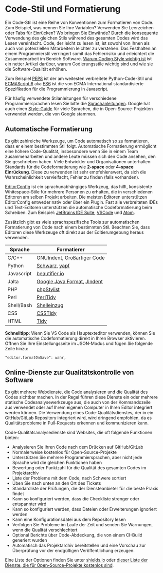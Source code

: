 # Code-Stil und Formatierung

Ein Code-Stil ist eine Reihe von Konventionen zum Formatieren von Code. Zum Beispiel, was nennen Sie Ihre Variablen? Verwenden Sie Leerzeichen oder Tabs für Einrücken? Wo bringen Sie Einwände? Durch die konsequente Verwendung des gleichen Stils während des gesamten Codes wird das Lesen vereinfacht. Code, der leicht zu lesen ist, ist sowohl von Ihnen als auch von potenziellen Mitarbeitern leichter zu verstehen. Das Festhalten an einem Programmierstil verringert somit das Fehlerrisiko und erleichtert die Zusammenarbeit im Bereich Software. [Warum Coding Style wichtig ist](http://coding.smashingmagazine.com/2012/10/25/why-coding-style-matters/) ist ein netter Artikel darüber, warum Codierungsstile wichtig sind und wie sie die Software-Qualität erhöhen.

Zum Beispiel [PEP8](https://www.python.org/dev/peps/pep-0008/) ist der am weitesten verbreitete Python-Code-Stil und [ECMAScript 6](http://es6-features.org/) aka [ES6](http://es6-features.org/) ist die von ECMA International standardisierte Spezifikation für die Programmierung in Javascript.

Für häufig verwendete Stilanleitungen für verschiedene Programmiersprachen lesen Sie bitte die [Sprachanleitungen](https://guide.esciencecenter.nl/best_practices/language_guides/languages_overview.html). Google hat auch einen [Style-Guide](https://code.google.com/p/google-styleguide/) für viele Sprachen, die in Open-Source-Projekten verwendet werden, die von Google stammen.

## Automatische Formatierung

Es gibt zahlreiche Werkzeuge, um Code automatisch so zu formatieren, dass er einem bestimmten Stil folgt. Automatische Formatierung ermöglicht eine höhere Code-Qualität, insbesondere wenn Sie in einem Team zusammenarbeiten und andere Leute müssen sich den Code ansehen, den Sie geschrieben haben. Viele Entwickler und Organisationen unterhalten Standards für die Codeformatierung wie **2-space** oder **4-space Einrückung**. Diese zu verwenden ist sehr empfehlenswert, da sich die Wahrscheinlichkeit vervielfacht, Fehler zu finden (falls vorhanden).

[EditorConfig](https://editorconfig.org) ist ein sprachunabhängiges Werkzeug, das hilft, konsistente Whitespace-Stile für mehrere Personen zu erhalten, die in verschiedenen Editoren am selben Projekt arbeiten. Die meisten Editoren unterstützen EditorConfig entweder nativ oder über ein Plugin. Fast alle verbreiteten IDEs und Text-Editoren unterstützen die automatische Codeformatierung beim Schreiben. Zum Beispiel: [JetBrains IDE Suite](https://www.jetbrains.com/products.html#), [VSCode](https://code.visualstudio.com/) und [Atom](https://atom.io/).

Zusätzlich gibt es viele sprachspezifische Tools zur automatischen Formatierung von Code nach einem bestimmten Stil. Beachten Sie, dass Editoren diese Werkzeuge oft direkt aus der Editierumgebung heraus verwenden.

| Sprache    | Formatierer                                                                                                        |
| ---------- | ------------------------------------------------------------------------------------------------------------------ |
| C/C++      | [GNUIndent](http://www.gnu.org/software/indent/), [Großartiger Code](http://sourceforge.net/projects/gcgreatcode/) |
| Python     | [Schwarz](https://black.readthedocs.io), [yapf](https://pypi.org/project/yapf/)                                    |
| Javascript | [beautifier.io](https://beautifier.io/)                                                                            |
| Jalta      | [Google Java Format](https://github.com/google/google-java-format), [JIndent](http://www.jindent.com/)             |
| PHP        | [phpStylist](http://sourceforge.net/projects/phpstylist/)                                                          |
| Perl       | [PerlTidy](http://perltidy.sourceforge.net/)                                                                       |
| Shell/Bash | [Shelleinzug](http://www.bolthole.com/AWK.html)                                                                    |
| CSS        | [CSSTidy](http://csstidy.sourceforge.net/)                                                                         |
| HTML       | [Tidy](http://tidy.sourceforge.net/)                                                                               |

**Schnelltipp**: Wenn Sie VS Code als Hauptexteditor verwenden, können Sie die automatische Codeformatierung direkt in Ihren Browser aktivieren. Öffnen Sie Ihre Einstellungsseite im JSON-Modus und fügen Sie folgende Zeile hinzu:

```
"editor.formatOnSave": wahr,
```

## Online-Dienste zur Qualitätskontrolle von Software

Es gibt mehrere Webdienste, die Code analysieren und die Qualität des Codes sichtbar machen. In der Regel führen diese Dienste ein oder mehrere statische Codeanalysewerkzeuge aus, die auch von der Kommandozeile aus verwendet oder auf Ihrem eigenen Computer in Ihren Editor integriert werden können. Die Verwendung eines Code-Qualitätsdienstes, der in ein GitHub/GitLab Repository integriert wird, wird dringend empfohlen, da es Qualitätsprobleme in Pull-Requests erkennen und kommunizieren kann.

Code-Qualitätsanalysedienste sind Websites, die oft folgende Funktionen bieten:

- Analysieren Sie Ihren Code nach dem Drücken auf GitHub/GitLab
- Normalerweise kostenlos für Open-Source-Projekte
- Unterstützen Sie mehrere Programmiersprachen, aber nicht jede Sprache wird die gleichen Funktionen haben
- Bewertung oder Punktzahl für die Qualität des gesamten Codes im Projektarchiv
- Liste der Probleme mit dem Code, nach Schwere sortiert
- Üben Sie nach unten an den Ort des Tickets
- Standardliste der Prüfungen, die der Diensteanbieter für die beste Praxis findet
- Kann so konfiguriert werden, dass die Checkliste strenger oder entspannter wird
- Kann so konfiguriert werden, dass Dateien oder Erweiterungen ignoriert werden
- Kann eine Konfigurationsdatei aus dem Repository lesen
- Verfolgen Sie Probleme im Laufe der Zeit und senden Sie Warnungen, wenn die Qualität verschlechtert
- Optional Berichte über Code-Abdeckung, die von einem CI-Build generiert wurden
- Automatisch das Projektarchiv bereitstellen und eine Vorschau zur Überprüfung vor der endgültigen Veröffentlichung erzeugen.

Eine Liste der Optionen finden Sie unter [shields.io](https://shields.io/category/analysis) oder [dieser Liste der Dienste, die für Open-Source-Projekte kostenlos sind](https://github.com/ripienaar/free-for-dev#code-quality).
